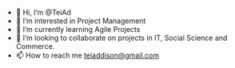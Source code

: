 - 👋 Hi, I’m @TeiAd
- 👀 I’m interested in Project Management 
- 🌱 I’m currently learning Agile Projects 
- 💞️ I’m looking to collaborate on projects in IT, Social Science and Commerce.
- 📫 How to reach me teiaddison@gmail.com 

<!---
TeiAd/TeiAd is a ✨ special ✨ repository because its `README.md` (this file) appears on your GitHub profile.
You can click the Preview link to take a look at your changes.
--->
